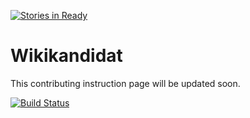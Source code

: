 [![Stories in Ready](https://badge.waffle.io/rizkysyaiful/wikikandidat.png?label=ready&title=Ready)](https://waffle.io/rizkysyaiful/wikikandidat)
# Wikikandidat

This contributing instruction page will be updated soon.

[![Build Status](https://badge.waffle.io/rizkysyaiful/wikikandidat.png?label=Ready)](https://waffle.io/rizkysyaiful/wikikandidat)